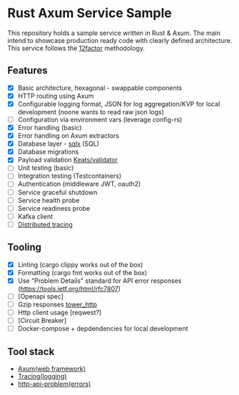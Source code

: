 # Rust Axum Service Sample

This repository holds a sample service written in Rust & Axum.
The main intend to showcase production ready code with clearly defined architecture.
This service follows the [12factor](https://12factor.net/) methodology.

## Features

- [x] Basic architecture, hexagonal - swappable components
- [x] HTTP routing using Axum
- [x] Configurable logging format, JSON for log aggregation/KVP for local development (noone wants to read raw json logs)
- [ ] Configuration via environment vars (leverage config-rs)
- [x] Error handling (basic)
- [x] Error handling on Axum extractors
- [x] Database layer - [sqlx](https://github.com/launchbadge/sqlx) (SQL)
- [x] Database migrations
- [x] Payload validation [Keats/validator](https://github.com/Keats/validator)
- [ ] Unit testing (basic)
- [ ] Integration testing (Testcontainers)
- [ ] Authentication (middleware JWT, oauth2)
- [ ] Service graceful shutdown
- [ ] Service health probe
- [ ] Service readiness probe
- [ ] Kafka client
- [ ] [Distributed tracing]()

## Tooling

- [x] Linting (cargo clippy works out of the box)
- [x] Formatting (cargo fmt works out of the box)
- [x] Use "Problem Details" standard for API error responses (https://tools.ietf.org/html/rfc7807)
- [ ] [Openapi spec]
- [ ] Gzip responses [tower_http](https://github.com/tower-rs/tower-http)
- [ ] Http client usage [reqwest?]
- [ ] [Circuit Breaker]
- [ ] Docker-compose + depdendencies for local development

## Tool stack

- [Axum(web framework)](https://github.com/tokio-rs/axum)
- [Tracing(logging)](https://docs.rs/tracing/latest/tracing/index.html)
- [http-api-problem(errors)](https://crates.io/crates/http-api-problem)

